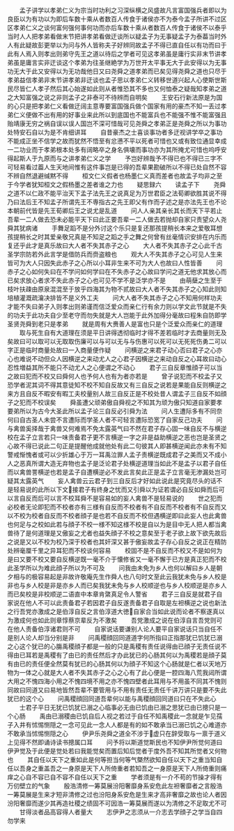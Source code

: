 <!-- { "loadSidebar": true } -->
　　孟子讲学以孝弟仁义为宗当时功利之习深纵横之风盛故凡言富国强兵者即以为良臣以为有功以为即后车数十乘从者数百人传食于诸侯亦不为泰今孟子所讲不过区区孝弟仁义之谈何富何强何事何功而亦后车数十乘从者数百人传食于诸侯不以泰乎当时人人把孝弟看做末节把讲孝弟看做迂谈所以疑孟子为无事疑孟子为泰葢当时外人有此疑故彭更举以为问与外人皆称夫子好辨同故孟子不得已直自任以有功而曰于此有人焉入则孝出则弟守先王之道以待后之学者可见这孝弟虽是庸行实非末节讲孝弟虽是庸言实非迂谈这个孝弟为往圣继絶学为万世开太平事无大于此安得以为无事功无大于此又安得以为无功哉他日又曰尧舜之道孝弟而已矣见得尧舜之道也只尽于孝弟益信孝弟非末节讲孝弟非迂谈也孟子思以孝弟仁义转移世道兴起人心使斯世斯民尽皆仁人孝子然后其心始遂如此则从者惟恐其不多也又何恤泰之疑哉知孝弟之道之大知富强之说之非则孟子之非泰可不待辨而自明矣
　　王安石行新法原是为国的心只是把孝弟仁义看做迂阔主意専要富国强兵做个国家有用的豪杰不知一丢过孝弟仁义便做不出有用的好事业来此所以到底国也不能富兵也不能强不惟不能富强且贻靖康无穷之祸自误以误人国岂不深可惜哉可见尧舜之孝弟正是尧舜之所以为事功处特安石自以为是不肯细讲耳
　　自昔豪杰之士喜谈事功者多迂视讲学卒之事功不能成正坐不信学之故而犹然不悟至有忿懑不平以死者可惜也又或有致位通显幸成一二功业而于孝弟根本处多有阔略卒之身名俱壊而事功亦为其所掩尤可惜也呜呼安得起斯人于九原而与之讲孝弟仁义之学
　　予岂好辨哉予不得已也不得已三字不可轻易看过葢人生天地间惟有这件事岂是已得的吾辈果勘破所以不得已处自然不容不辨自然退避缄黙不得
　　桓文仁义假者也杨墨仁义真而差者也故孟子均非之至于今学者犹知桓文之假杨墨之差者谁之力也
　　疑思録六
　　读孟子下
　　尧舜之道不以仁政不能平治天下孟子法先王之说真足为万世君臣之法荀卿欲胜其说不得乃曰法后王不知孟子所谓先王不専指古之先王即父有作而子述之是亦法先王也不论本朝前代皆是先王荀卿后王之说尤是乱道
　　问人人亲其亲长其长而天下平若止吾辈一二人做去恐未必能平天下曰此正要吾辈一二人做去若抛却自家只责望众人尧舜其犹病诸
　　手舞足蹈不是分外讨这个乐只是复还那孩提稍长本来之爱敬耳想孩提稍长之时其爱亲敬兄真是不知足之蹈之手之舞之何曾有丝毫情识安排在内乐而复还乎此才是真乐故曰大人者不失其赤子之心
　　大人者不失其赤子之心此千古圣学宗防若外此言学是借防兵而赍盗粮也
　　观大人不失其赤子之心可见人生来皆可为大人只因失此赤子之心所以小耳非生来不可为大人也故曰人性皆善
　　问赤子之心如何失曰在不学问如何学曰在不失赤子之心故曰学问之道无他求其放心而已矣求放心者求不失此赤子之心也可见不学不是泛学亦不是
　　由萌蘖之生至于枝叶扶疎由原泉混混至于放乎四海其为物不贰故曰大人者不失其赤子之心知此则知培植灌溉疏瀹决排皆不是义外工夫
　　问大人者不失其赤子之心不知用何样功夫才能不失曰弟子入则孝出则弟谨而信泛爱众而亲仁行有余力则以学文此节就是不失的功夫于此功夫自少至老守而勿失就是大人岂能于此外加得分毫故曰程朱自防即学圣贤尧舜到老只是孝弟
　　就是周有大赉善人是富也只是个泛爱众而亲仁的道理
　　取与死生自有大道理在须是平日讲得透彻临时才得不差若临时才去商量则无及矣故曰可以取可以无取取伤廉可以与可以无与与伤惠可以死可以无死死伤勇二可以字正是临时商量处故曰一入商量便作疑
　　问横逆之来君子动心否曰君子之心亦心也难说不动但众人因横逆之来动尤人之心君子因横逆之来动自反之心耳故曰动心忍性増益其所不能只不动尤人之心便谓之不动心
　　君子三自反章惟顔子可以当之故曰犯而不校又曰舜何人也予何人也有为者亦若是
　　曾子说犯而不校孟子又恐学者泥其词不得其意徒知不校不知自反故又有三自反之说若是果能自反则横逆之来方且自反不暇安有暇工夫校量别人故三自反正是不校处昔人谓孟子三自反不如顔子之犯而不校误矣
　　舜虽遭父顽弟傲自舜视之不知其为顽为傲只知道自家要孝要弟所以为古今大圣此所以孟子论三自反必引舜为法
　　问人生遭际多有不同奈何曰自古圣人未尝不言遭际而学圣人者不可轻言遭际恐宽了自家反己功夫
　　问与禽兽奚择哉于禽兽又何难焉不免太露英气曰不然在君子存心固一味自反不与横逆校在孟子立言若只一味责备君子更不言横逆一字之非是益助横逆之恶也岂是圣贤之心故不得已说此二句正是提醒他成就他处有此二句彼其人即甚横逆闻此亦未有不知警戒惭愧者或可以少折雄心于万一耳禹泣罪人孟子责横逆既成君子之美而又不成小人之恶真所谓大造无弃物也孟子是泛论君子处横逆道理当如此不是孟子以君子自任而以禽兽詈横逆也若是孟子自遭横逆必不发此言矣此正是孟子立言毫无渗漏处岂可疑其太露英气
　　妄人禽兽云云君子到三自反后才好如此说此是究竟尽头的话不是轻易说的此所以下文接君子有终身之忧而又引舜以为证若谓必自反如舜而后可以言自反而后可以言不校耳舜不是容易如的妄人禽兽不是轻易说的
　　世之犯而必校者无论即犯而不校者亦有三様有自反而不校者有不自反而不校者有不自反而又以不校为校者自反而不校者顔子是也若不自反而不校但遇横逆即曰此妄人也此禽兽也何足与之校如此若与顔子不校一様不知这様不校是自以为是目中无人把人都当禽兽待了是何道理是又傲妄之尤者也益失顔子不校之意矣至于老子欲上故下欲先故后之说是又以不校为校乃深于校者也其奸深又甚于傲妄故孟子存心自反之说正在精防处辨毫厘千里之异耳犯而不校谈何容易
　　校固不是不自反而不校又不是如何为是曰又要不校又要自反横逆既一毫不介于懐修省又一毫不懈于已方是真正犯而不校此圣学所以为难此顔子所以为不可及
　　问我由未免为乡人也何以解曰乡人是朝夕相与的极容易起是非故许敬庵先生作舜人也八句时文至此云我犹未免与乡人校是非也与乡人校是非是亦乡人而已矣我犹未免与乡人校顺逆也与乡人校顺逆是亦乡人而已矣校是非校顺逆二语直中本章肯綮真足令人警省
　　君子三自反是就君子自家说在他人不可以此责备君子若因君子自反遂责备君子自取是左袒横逆之说也新法之行吾党亦激成之是伯淳自反之言伯淳道大徳自家合当如此说而论者不察遂真以为激成何也如此则章惇蔡京辈反为不激矣
　　吾党激成之说在伯淳自言吾党则可在他人责备伯淳诸君则不可
　　自家说话要谦别人论人要平自家说话只当自任不是别人论人却当分别是非
　　问禹稷顔回同道道字何所指曰正指那犹已饥犹已溺之心这个犹已的心膓禹稷顔子都是一般的只是禹稷有责任说得由已顔子无责任说不得由已耳若是禹稷有了由已的责任然后才办此犹已的心肠其何以为禹稷若是顔子莫有由已的责任便全然莫有犹已的心肠其何以为顔子不知这个心肠就是仁者以天地万物为一体之心就是大人者不失其赤子之心之心有了此心便是一腔四海八荒我闼所谓大用之不愧四海小用之不愧四境不用之亦不愧四壁者此耳用与不用虽不同其不愧则同故曰同道又曰易地皆然吾辈不要管用与不用有责任无责任千讲万讲只是要不失此犹已的这个心
　　问禹稷顔回同道吾辈何以能与禹稷顔回同道曰只在不失此心
　　士君子平日无犹已饥犹已溺之心临事必无由已饥由已溺之思犹已由已摠只是一个心肠
　　禹由已溺稷由已饥自后人视之若过于自任不知禹稷此一念就是乍见孺子入井有怵惕恻隠之一念可见此一念人人都是有的如不敢承当已溺已饥之心难道亦不敢承当怵惕恻隠之心
　　伊尹乐尧舜之道全不涉于虚只在辞受取与一禀于道义上见得不然即诵诗读书摠属口耳
　　问予将以斯道觉斯民也不知伊尹所觉何道曰伊尹觉及于此便是觉处若曰我能觉矣而置后知后觉者于度外吾不知其所觉者又何物也
　　其自任以天下之重如此是何等担当何等气槩然欲知自任以天下之重当知自任以吾身之重盖吾之一身原是天下人所倚重者若知吾之一身原是天下人所倚重则痛痒之心自不容已自不容不自任以天下之重
　　学者须是有一介不苟的节操才得有万仞壁立的气象
　　殷浩清修一筹莫展汾阳奢靡身系安危此左袒奢靡者之言殷浩一筹莫展是生来才短非清修之过也汾阳身系安危是生来才高非奢靡之故也论人者因汾阳奢靡而遂少其再造社稷之绩固不可因浩一筹莫展而遂以为清修之不足取尤不可
　　甘得淡者品高容得人者量大
　　志伊尹之志须从一介志去学顔子之学当自四勿学来
